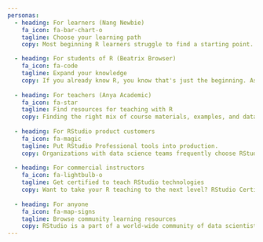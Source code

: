 ```yaml
---
personas:
  - heading: For learners (Nang Newbie)
    fa_icon: fa-bar-chart-o
    tagline: Choose your learning path
    copy: Most beginning R learners struggle to find a starting point. RStudio recommends that you first ask yourself a few questions that will help you choose among self-taught, online, and in-person learning paths. <p>[Learn more about how to get started >](learn)</p>

  - heading: For students of R (Beatrix Browser)
    fa_icon: fa-code
    tagline: Expand your knowledge
    copy: If you already know R, you know that's just the beginning. As of May 2019, CRAN has more than 14,000 R packages available. While RStudio can't guide you through all of them, we can recommend how you can expand your knowledge using popular packages such as the tidyverse and Shiny.  <p>[Learn how to expand your knowledge >](expand-your-knowledge)</p>
    
  - heading: For teachers (Anya Academic)
    fa_icon: fa-star
    tagline: Find resources for teaching with R
    copy: Finding the right mix of course materials, examples, and data sets to teach data science is hard. In the process of writing R packages and books, RStudio's data scientists have created open source teaching materials you can adapt and use in your courses. <p>[Learn more about teaching resources >](teaching-resources)</p>
    
  - heading: For RStudio product customers
    fa_icon: fa-magic
    tagline: Put RStudio Professional tools into production.
    copy: Organizations with data science teams frequently choose RStudio Professional tools to collaborate on development and put data science into production. RStudio's support resources can help you get your software installed quickly and integrated into your data science workflows. <p>[Learn to use and manage RStudio Pro tools >](rstudio-pro-tools)</p>
    
  - heading: For commercial instructors
    fa_icon: fa-lightbulb-o
    tagline: Get certified to teach RStudio technologies
    copy: Want to take your R teaching to the next level? RStudio Certified instructors apply modern evidence-based teaching practices to teach data science using R and RStudio’s products. Your certification also helps you rise above the crowd when organizations are looking for instructors to train their staff.<p>[Learn more about certification programs >](get-certified)</p>
    
  - heading: For anyone
    fa_icon: fa-map-signs
    tagline: Browse community learning resources
    copy: RStudio is a part of a world-wide community of data scientists, developers, users and educators, many of whom create amazing resources for learning. If you are looking for broader educational horizons to explore, you'll find good starting points here.<p>[Explore more learning resources >](explore-community-resources)</p>
---
```

